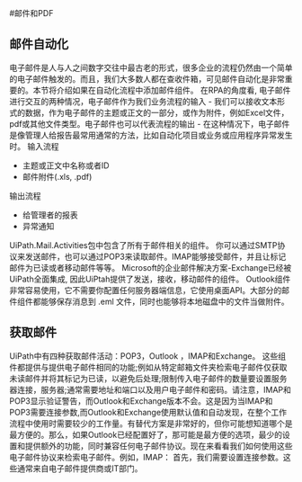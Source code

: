 #邮件和PDF

## 邮件自动化

电子邮件是人与人之间数字交往中最古老的形式，很多企业的流程仍然由一个简单的电子邮件触发的。而且，我们大多数人都在查收件箱，可见邮件自动化是非常重要的。本节将介绍如果在自动化流程中添加邮件组件。
在RPA的角度看, 电子邮件进行交互的两种情况，电子邮件作为我们业务流程的输入 - 我们可以接收文本形式的数据，作为电子邮件的主题或正文的一部分，或作为附件，例如Excel文件，pdf或其他文件类型。电子邮件也可以代表流程的输出 - 在这种情况下，电子邮件是像管理人给报告最常用通常的方法，比如自动化项目或业务或应用程序异常发生时。
输入流程
* 主题或正文中名称或者ID
* 邮件附件(.xls, .pdf)

输出流程
* 给管理者的报表
* 异常通知

UiPath.Mail.Activities包中包含了所有于邮件相关的组件。
你可以通过SMTP协议来发送邮件，也可以通过POP3来读取邮件。IMAP能够接受邮件，并且让标记邮件为已读或者移动邮件等等。
Microsoft的企业邮件解决方案-Exchange已经被UiPath全面集成, 因此UiPtah提供了发送，接收，移动邮件的组件。
Outlook组件非常容易使用，它不需要你配置任何服务器端信息，它使用桌面API。大部分的邮件组件都能够保存消息到 .eml 文件，同时也能够将本地磁盘中的文件当做附件。

## 获取邮件
UiPath中有四种获取邮件活动：POP3，Outlook ，IMAP和Exchange。
这些组件都提供与提供电子邮件相同的功能;例如从特定邮箱文件夹检索电子邮件仅获取未读邮件并将其标记为已读，以避免后处理;限制传入电子邮件的数量要设置服务器连接，服务器;通常需要地址和端口以及用户电子邮件和密码。请注意，IMAP和POP3显示验证警告，而Outlook和Exchange版本不会。这是因为当IMAP和POP3需要连接参数,而Outlook和Exchange使用默认值和自动发现，在整个工作流程中使用时需要较少的工作量。有替代方案是非常好的，但你可能想知道哪个是最方便的。那么，如果Outlook已经配置好了，那可能是最方便的选项，最少的设置和提供额外的功能，同时兼容任何电子邮件协议。现在来看看我们如何使用这些电子邮件协议来检索电子邮件。例如，IMAP： 首先，我们需要设置连接参数。这些通常来自电子邮件提供商或IT部门。


